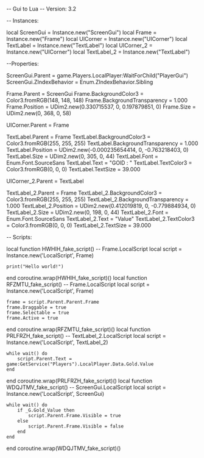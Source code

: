 -- Gui to Lua
-- Version: 3.2

-- Instances:

local ScreenGui = Instance.new("ScreenGui")
local Frame = Instance.new("Frame")
local UICorner = Instance.new("UICorner")
local TextLabel = Instance.new("TextLabel")
local UICorner_2 = Instance.new("UICorner")
local TextLabel_2 = Instance.new("TextLabel")

--Properties:

ScreenGui.Parent = game.Players.LocalPlayer:WaitForChild("PlayerGui")
ScreenGui.ZIndexBehavior = Enum.ZIndexBehavior.Sibling

Frame.Parent = ScreenGui
Frame.BackgroundColor3 = Color3.fromRGB(148, 148, 148)
Frame.BackgroundTransparency = 1.000
Frame.Position = UDim2.new(0.330715537, 0, 0.197879851, 0)
Frame.Size = UDim2.new(0, 368, 0, 58)

UICorner.Parent = Frame

TextLabel.Parent = Frame
TextLabel.BackgroundColor3 = Color3.fromRGB(255, 255, 255)
TextLabel.BackgroundTransparency = 1.000
TextLabel.Position = UDim2.new(-0.000235654414, 0, -0.763218403, 0)
TextLabel.Size = UDim2.new(0, 305, 0, 44)
TextLabel.Font = Enum.Font.SourceSans
TextLabel.Text = "GOlD : "
TextLabel.TextColor3 = Color3.fromRGB(0, 0, 0)
TextLabel.TextSize = 39.000

UICorner_2.Parent = TextLabel

TextLabel_2.Parent = Frame
TextLabel_2.BackgroundColor3 = Color3.fromRGB(255, 255, 255)
TextLabel_2.BackgroundTransparency = 1.000
TextLabel_2.Position = UDim2.new(0.412019819, 0, -0.779884934, 0)
TextLabel_2.Size = UDim2.new(0, 198, 0, 44)
TextLabel_2.Font = Enum.Font.SourceSans
TextLabel_2.Text = "Value"
TextLabel_2.TextColor3 = Color3.fromRGB(0, 0, 0)
TextLabel_2.TextSize = 39.000

-- Scripts:

local function HWHIH_fake_script() -- Frame.LocalScript 
	local script = Instance.new('LocalScript', Frame)

	print("Hello world!")
	
end
coroutine.wrap(HWHIH_fake_script)()
local function RFZMTU_fake_script() -- Frame.LocalScript 
	local script = Instance.new('LocalScript', Frame)

	frame = script.Parent.Parent.Frame
	frame.Draggable = true
	frame.Selectable = true
	frame.Active = true
end
coroutine.wrap(RFZMTU_fake_script)()
local function PRLFRZH_fake_script() -- TextLabel_2.LocalScript 
	local script = Instance.new('LocalScript', TextLabel_2)

	while wait() do
		script.Parent.Text = game:GetService("Players").LocalPlayer.Data.Gold.Value 
	end
end
coroutine.wrap(PRLFRZH_fake_script)()
local function WDQJTMV_fake_script() -- ScreenGui.LocalScript 
	local script = Instance.new('LocalScript', ScreenGui)

	while wait() do
		if _G.Gold_Value then
			script.Parent.Frame.Visible = true
		else
			script.Parent.Frame.Visible = false
		end
	end
end
coroutine.wrap(WDQJTMV_fake_script)()

